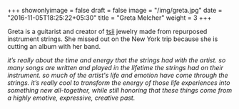 +++
showonlyimage = false
draft = false
image = "/img/greta.jpg"
date = "2016-11-05T18:25:22+05:30"
title = "Greta Melcher"
weight = 3
+++

Greta is a guitarist and creator of <a href="http://www.tsiimade.com/blog/2016/8/3/qa-with-greta-melcher-the-creator-of-tsii">tsii</a> jewelry made from repurposed instrument strings. She missed out on the New York trip because she is cutting an album with her band. 

<!--more-->

*it’s really about the time and energy that the strings had with the artist. so many songs are written and played in the lifetime the strings had on their instrument. so much of the artist's life and emotion have come through the strings. it’s really cool to transform the energy of those life experiences into something new all-together, while still honoring that these things come from a highly emotive, expressive, creative past.*